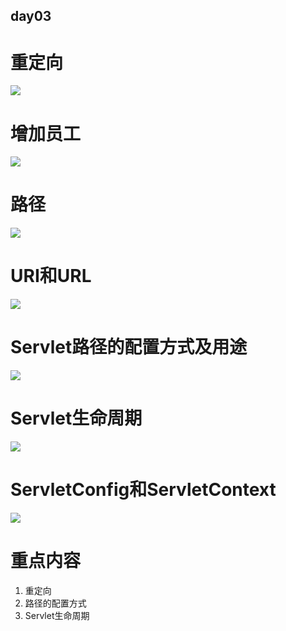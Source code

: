 ## day03
# 重定向
![](https://github.com/lu666666/notebooks/blob/master/notes/08/3/1.png)

# 增加员工
![](https://github.com/lu666666/notebooks/blob/master/notes/08/3/2.png)

# 路径
![](https://github.com/lu666666/notebooks/blob/master/notes/08/3/3.png)

# URI和URL
![](https://github.com/lu666666/notebooks/blob/master/notes/08/3/4.png)

# Servlet路径的配置方式及用途
![](https://github.com/lu666666/notebooks/blob/master/notes/08/3/5.png)

# Servlet生命周期
![](https://github.com/lu666666/notebooks/blob/master/notes/08/3/6.png)

# ServletConfig和ServletContext
![](https://github.com/lu666666/notebooks/blob/master/notes/08/3/7.png)

# 重点内容
1. 重定向
2. 路径的配置方式
3. Servlet生命周期
